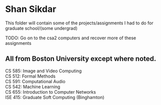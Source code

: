 <h1>Shan Sikdar</h1>

This folder will contain some of the projects/assignments I had to do for graduate school/(some undergrad)

TODO: Go on to the csa2 computers and recover more of these assignments
 
<h2>All from Boston University except where noted.</h2>
CS 585: Image and Video Computing<br />
CS 512: Formal Methods<br />
CS 591: Computational Audio<br />
CS 542: Machine Learning<br />
CS 655: Introduction to Computer Networks <br />
ISE 415: Graduate Soft Computing (Binghamton)<br />











